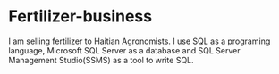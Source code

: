 # Fertilizer-business
I am selling fertilizer to Haitian Agronomists. I use SQL as a programing language, Microsoft SQL Server as a database and SQL Server Management Studio(SSMS) as a tool to write SQL.
